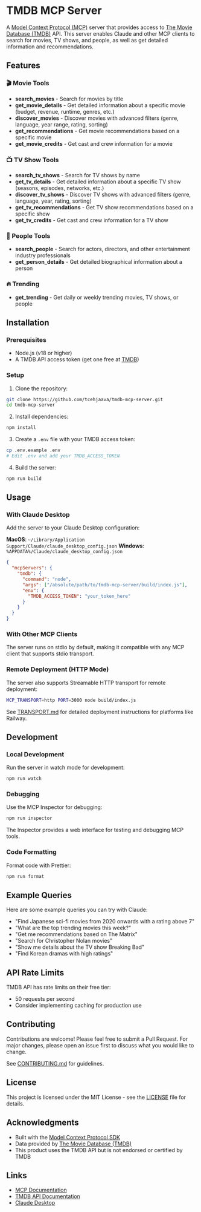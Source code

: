 # TMDB MCP Server

A [Model Context Protocol (MCP)](https://modelcontextprotocol.io) server that provides access to [The Movie Database (TMDB)](https://www.themoviedb.org/) API. This server enables Claude and other MCP clients to search for movies, TV shows, and people, as well as get detailed information and recommendations.

## Features

### 🎬 Movie Tools
- **search_movies** - Search for movies by title
- **get_movie_details** - Get detailed information about a specific movie (budget, revenue, runtime, genres, etc.)
- **discover_movies** - Discover movies with advanced filters (genre, language, year range, rating, sorting)
- **get_recommendations** - Get movie recommendations based on a specific movie
- **get_movie_credits** - Get cast and crew information for a movie

### 📺 TV Show Tools
- **search_tv_shows** - Search for TV shows by name
- **get_tv_details** - Get detailed information about a specific TV show (seasons, episodes, networks, etc.)
- **discover_tv_shows** - Discover TV shows with advanced filters (genre, language, year, rating, sorting)
- **get_tv_recommendations** - Get TV show recommendations based on a specific show
- **get_tv_credits** - Get cast and crew information for a TV show

### 👥 People Tools
- **search_people** - Search for actors, directors, and other entertainment industry professionals
- **get_person_details** - Get detailed biographical information about a person

### 🔥 Trending
- **get_trending** - Get daily or weekly trending movies, TV shows, or people

## Installation

### Prerequisites
- Node.js (v18 or higher)
- A TMDB API access token (get one free at [TMDB](https://www.themoviedb.org/settings/api))

### Setup

1. Clone the repository:
```bash
git clone https://github.com/tcehjaava/tmdb-mcp-server.git
cd tmdb-mcp-server
```

2. Install dependencies:
```bash
npm install
```

3. Create a `.env` file with your TMDB access token:
```bash
cp .env.example .env
# Edit .env and add your TMDB_ACCESS_TOKEN
```

4. Build the server:
```bash
npm run build
```

## Usage

### With Claude Desktop

Add the server to your Claude Desktop configuration:

**MacOS**: `~/Library/Application Support/Claude/claude_desktop_config.json`
**Windows**: `%APPDATA%/Claude/claude_desktop_config.json`

```json
{
  "mcpServers": {
    "tmdb": {
      "command": "node",
      "args": ["/absolute/path/to/tmdb-mcp-server/build/index.js"],
      "env": {
        "TMDB_ACCESS_TOKEN": "your_token_here"
      }
    }
  }
}
```

### With Other MCP Clients

The server runs on stdio by default, making it compatible with any MCP client that supports stdio transport.

### Remote Deployment (HTTP Mode)

The server also supports Streamable HTTP transport for remote deployment:

```bash
MCP_TRANSPORT=http PORT=3000 node build/index.js
```

See [TRANSPORT.md](TRANSPORT.md) for detailed deployment instructions for platforms like Railway.

## Development

### Local Development

Run the server in watch mode for development:
```bash
npm run watch
```

### Debugging

Use the MCP Inspector for debugging:
```bash
npm run inspector
```

The Inspector provides a web interface for testing and debugging MCP tools.

### Code Formatting

Format code with Prettier:
```bash
npm run format
```

## Example Queries

Here are some example queries you can try with Claude:

- "Find Japanese sci-fi movies from 2020 onwards with a rating above 7"
- "What are the top trending movies this week?"
- "Get me recommendations based on The Matrix"
- "Search for Christopher Nolan movies"
- "Show me details about the TV show Breaking Bad"
- "Find Korean dramas with high ratings"

## API Rate Limits

TMDB API has rate limits on their free tier:
- 50 requests per second
- Consider implementing caching for production use

## Contributing

Contributions are welcome! Please feel free to submit a Pull Request. For major changes, please open an issue first to discuss what you would like to change.

See [CONTRIBUTING.md](CONTRIBUTING.md) for guidelines.

## License

This project is licensed under the MIT License - see the [LICENSE](LICENSE) file for details.

## Acknowledgments

- Built with the [Model Context Protocol SDK](https://github.com/modelcontextprotocol)
- Data provided by [The Movie Database (TMDB)](https://www.themoviedb.org/)
- This product uses the TMDB API but is not endorsed or certified by TMDB

## Links

- [MCP Documentation](https://modelcontextprotocol.io)
- [TMDB API Documentation](https://developers.themoviedb.org/3)
- [Claude Desktop](https://claude.ai/download)
